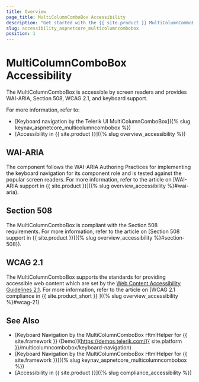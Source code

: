 ```yaml
---
title: Overview
page_title: MultiColumnComboBox Accessibility
description: "Get started with the {{ site.product }} MultiColumnComboBox and learn about its accessibility support for WAI-ARIA, Section 508, and WCAG 2.1."
slug: accessibility_aspnetcore_multicolumncombobox
position: 1
---
```


# MultiColumnComboBox Accessibility

The MultiColumnComboBox is accessible by screen readers and provides WAI-ARIA, Section 508, WCAG 2.1, and keyboard support.

For more information, refer to:
* [Keyboard navigation by the Telerik UI MultiColumnComboBox]({% slug keynav_aspnetcore_multicolumncombobox %})
* [Accessibility in {{ site.product }}]({% slug overview_accessibility %})

## WAI-ARIA

The component follows the WAI-ARIA Authoring Practices for implementing the keyboard navigation for its component role and is tested against the popular screen readers. For more information, refer to the article on [WAI-ARIA support in {{ site.product }}]({% slug overview_accessibility %}#wai-aria).

## Section 508

The MultiColumnComboBox is compliant with the Section 508 requirements. For more information, refer to the article on [Section 508 support in {{ site.product }}]({% slug overview_accessibility %}#section-508}).

## WCAG 2.1

The MultiColumnComboBox supports the standards for providing accessible web content which are set by the [Web Content Accessibility Guidelines 2.1](https://www.w3.org/TR/WCAG/). For more information, refer to the article on [WCAG 2.1 compliance in {{ site.product_short }} ]({% slug overview_accessibility %}#wcag-21)

## See Also

* [Keyboard Navigation by the MultiColumnComboBox HtmlHelper for {{ site.framework }} (Demo)](https://demos.telerik.com/{{ site.platform }}/multicolumncombobox/keyboard-navigation)
* [Keyboard Navigation by the MultiColumnComboBox HtmlHelper for {{ site.framework }}]({% slug keynav_aspnetcore_multicolumncombobox %})
* [Accessibility in {{ site.product }}]({% slug compliance_accessibility %})
